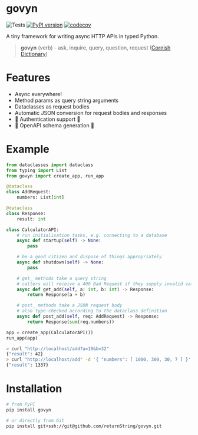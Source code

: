 # govyn
![Tests](https://github.com/returnString/govyn/workflows/Tests/badge.svg) [![PyPI version](https://badge.fury.io/py/govyn.svg)](https://pypi.org/project/govyn) [![codecov](https://codecov.io/gh/returnString/govyn/branch/main/graph/badge.svg)](https://codecov.io/gh/returnString/govyn)

A tiny framework for writing async HTTP APIs in typed Python.

> **govyn** (verb) - ask, inquire, query, question, request ([Cornish Dictionary](https://www.cornishdictionary.org.uk/#govyn))

# Features
- Async everywhere!
- Method params as query string arguments
- Dataclasses as request bodies
- Automatic JSON conversion for request bodies and responses
- 🚧 Authentication support 🚧
- 🚧 OpenAPI schema generation 🚧

# Example
```python
from dataclasses import dataclass
from typing import List
from govyn import create_app, run_app

@dataclass
class AddRequest:
	numbers: List[int]

@dataclass
class Response:
	result: int

class CalculatorAPI:
	# run initialisation tasks, e.g. connecting to a database
	async def startup(self) -> None:
		pass

	# be a good citizen and dispose of things appropriately
	async def shutdown(self) -> None:
		pass

	# get_ methods take a query string
	# callers will receive a 400 Bad Request if they supply invalid values
	async def get_add(self, a: int, b: int) -> Response:
		return Response(a + b)

	# post_ methods take a JSON request body
	# also type-checked according to the dataclass definition
	async def post_add(self, req: AddRequest) -> Response:
		return Response(sum(req.numbers))

app = create_app(CalculatorAPI())
run_app(app)
```

```bash
> curl "http://localhost/add?a=10&b=32"
{"result": 42}
> curl "http://localhost/add" -d '{ "numbers": [ 1000, 300, 30, 7 ] }'
{"result": 1337}
```

# Installation
```bash
# from PyPI
pip install govyn

# or directly from Git
pip install git+ssh://git@github.com/returnString/govyn.git
```
